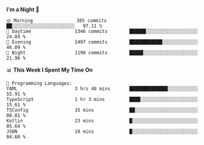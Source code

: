<!--START_SECTION:waka-->
**I'm a Night 🦉** 

```text
🌞 Morning                385 commits         ██░░░░░░░░░░░░░░░░░░░░░░░   07.11 % 
🌆 Daytime                1346 commits        ██████░░░░░░░░░░░░░░░░░░░   24.84 % 
🌃 Evening                2497 commits        ████████████░░░░░░░░░░░░░   46.09 % 
🌙 Night                  1190 commits        █████░░░░░░░░░░░░░░░░░░░░   21.96 % 
```


📊 **This Week I Spent My Time On** 

```text
💬 Programming Languages: 
YAML                     3 hrs 48 mins       ██████████████░░░░░░░░░░░   55.91 % 
TypeScript               1 hr 3 mins         ████░░░░░░░░░░░░░░░░░░░░░   15.61 % 
TSConfig                 35 mins             ██░░░░░░░░░░░░░░░░░░░░░░░   08.81 % 
Kotlin                   23 mins             █░░░░░░░░░░░░░░░░░░░░░░░░   05.64 % 
JSON                     18 mins             █░░░░░░░░░░░░░░░░░░░░░░░░   04.60 % 
```


<!--END_SECTION:waka-->
